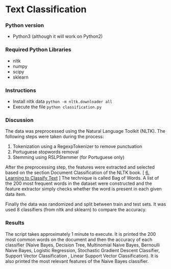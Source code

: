 # Text Classification
### Python version
* Python3 (although it will work on Python2) 

### Required Python Libraries
* nltk
* numpy
* scipy
* sklearn

### Instructions
* Install nltk data
`python -m nltk.downloader all`
* Execute the file
`python classification.py`

### Discussion
The data was preprocessed using the Natural Language Toolkit (NLTK).  The following steps were taken during the process:
1. Tokenization using a RegexpTokenizer to remove punctuation
2. Portuguese stopwords removal
3. Stemming using RSLPStemmer (for Portuguese only)

After the preprocessing step, the features were extracted and selected based on the section Document Classification of the NLTK book. [ [6. Learning to Classify Text](http://www.nltk.org/book/ch06.html) ] The technique is called Bag of Words. A list of the 200 most frequent words in the dataset were constructed and the feature extractor simply checks whether the word is present in each given data item. 

Finally the data was randomized and split between train and test sets. It was used 8 classifiers (from nltk and sklearn) to compare the accuracy.

### Results
The script takes approximately 1 minute to execute.  It is printed the 200 most common words on the document and then the accuracy of each classifier (Naive Bayes, Decision Tree, Multinomial Naive Bayes, Bernoulli Naive Bayes, Logistic Regression, Stochastic Gradient Descent Classifier, Support Vector Classification , Linear Support Vector Classification). It is also printed the most relevant features of the Naive Bayes classifier.